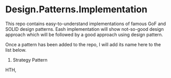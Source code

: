 # Design.Patterns.Implementation
This repo contains easy-to-understand implementations of famous GoF and SOLID design patterns. Eash implementation will show not-so-good design approach which will be followed by a good approach using design pattern. 

Once a pattern has been added to the repo, I will add its name here to the list below.

1. Strategy Pattern

HTH,
